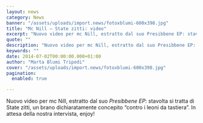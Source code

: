 ```yaml
---
layout: news
category: News
banner: "/assets/uploads/import.news/fotoxblumi-600x398.jpg"
title: "Mc Nill – State zitti: video"
excerpt: "Nuovo video per mc Nill, estratto dal suo Presibbene EP: stavolta si tratta di State zitti, un brano dichiaratamente concepito “contro i leoni da tastiera”. In attesa della nostra intervista, enjoy!  "
quote: ""
description: "Nuovo video per mc Nill, estratto dal suo Presibbene EP: stavolta si tratta di State zitti, un brano dichiaratamente concepito “contro i leoni da tastiera”. In attesa della nostra intervista, enjoy!  "
keywords: ""
date: 2014-07-02T00:00:00.000+01:00
author: "Marta Blumi Tripodi"
cover: "/assets/uploads/import.news/fotoxblumi-600x398.jpg"
pagination:
  enabled: true

---
```


[](https://hotmc.com/wp-content/uploads/2013/01/fotoxblumi.jpg)

Nuovo video per mc Nill, estratto dal suo _Presibbene EP_: stavolta si tratta di State zitti, un brano dichiaratamente concepito “contro i leoni da tastiera”. In attesa della nostra intervista, enjoy!
